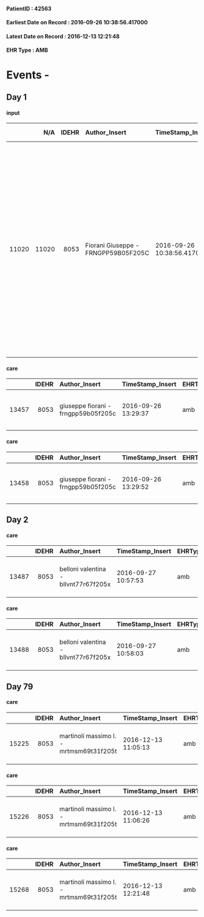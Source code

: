 
#### PatientID : 42563
#### Earliest Date on Record : 2016-09-26 10:38:56.417000
#### Latest Date on Record : 2016-12-13 12:21:48
#### EHR Type : AMB

# Events - 

## Day 1

#### input
|       |    N/A |   IDEHR | Author_Insert                       | TimeStamp_Insert           | EHRType   |   PatientID |   IDDigitalSignDocument | persone_vicine   |   Unnamed: 0_x.1 |   IDANAMNESI_SOCIALE | Patient   | FamigliaAltro   | Paziente_T   | FamigliaAltro_T   |   Non_Rilevabile_x.1 | Note_Non_Rilevabile_x.1   | opt_Problemi   | Note_I                                                                                                                                                                                                                                                                                                          | ds_note_timori                                                                                                                                                                                    | opt_paziente_a      | opt_famiglia_a   | opt_adeguatezza   | opt_paziente_solo   | ds_note_con                                                                                                                                                                       | opt_presente_assente   | Presenza_minori   | Caregiver_principale   | opt_capacita     | ds_familiari_coinv                      | opt_necessario   | opt_presente   | opt_risorse_ec   | opt_paziente_psi   | opt_Ins_vol   | opt_paziente_ad   | opt_caregiver_ad   | opt_esenzione   | opt_inv_civile   |   ds_codice_es | Needs     | Domestic partnership   | Fragility                    | opt_disponibilita_f   | opt_indennita_acc   | opt_legge   | opt_famiglia_psi   | opt_disponibilit_paz   |
|------:|-------:|--------:|:------------------------------------|:---------------------------|:----------|------------:|------------------------:|:-----------------|-----------------:|---------------------:|:----------|:----------------|:-------------|:------------------|---------------------:|:--------------------------|:---------------|:----------------------------------------------------------------------------------------------------------------------------------------------------------------------------------------------------------------------------------------------------------------------------------------------------------------|:--------------------------------------------------------------------------------------------------------------------------------------------------------------------------------------------------|:--------------------|:-----------------|:------------------|:--------------------|:----------------------------------------------------------------------------------------------------------------------------------------------------------------------------------|:-----------------------|:------------------|:-----------------------|:-----------------|:----------------------------------------|:-----------------|:---------------|:-----------------|:-------------------|:--------------|:------------------|:-------------------|:----------------|:-----------------|---------------:|:----------|:-----------------------|:-----------------------------|:----------------------|:--------------------|:------------|:-------------------|:-----------------------|
| 11020 |  11020 |    8053 | Fiorani Giuseppe - FRNGPP59B05F205C | 2016-09-26 10:38:56.417000 | AMB       |       42563 |                  504194 | N/A              |             4224 |                 2739 | Si#1      | Si#1            | No#0         | Si#1              |                    0 | NR                        | No#0           | Il pz non √® stato posto a conoscenza della importante progressione di malattia. Pensa di rientrare a casa ,di rimettersi ed iniziare di nuovo la CT.La moglie ed i figli sono stati messi al corrente della decisione di sospendere i trattamenti sistemici attivi e di attivare un servizio di CP domiciliari | Dal colloquio non sono emersi particolari timori. Bisogner√† verificare la capacit√† di adattamento della moglie ,da cui √® separato in casa ,relativamente alla progressione di malattia in atto | Sovradimensionate#0 | Congruenti#1     | Da valutare#2     | No#0                | Vive con la moglie Giovanna di aa 68,da cui √® separato da poco tempo.Tre figli maschi,tutti fuori casa e residenti a Milano:Michele di aa 50,Alberto di aa 46 e Daniele di aa 42 | Presente#1             | No#0              | La moglie              | Incrementabile#1 | I figli,con disponibilit√† da accertare | No#0             | No#0           | Da valutare#2    | No#0               | No#0          | Totale#2          | Totale#2           | Si#1            | No#0             |             48 | Clinici#0 | Coniuge/Convivente#0   | sovraccarico assistenziale#4 | No#0                  | No#0                | No#0        | No#0               | No#0                   |

#### care
|       |   IDEHR | Author_Insert                       | TimeStamp_Insert    | EHRType   |   PatientID |   IDGESTIONE_AUSILI |   opt_annulla_consegna | dt_Ric_consegna     | opt_ausilio                                     |
|------:|--------:|:------------------------------------|:--------------------|:----------|------------:|--------------------:|-----------------------:|:--------------------|:------------------------------------------------|
| 13457 |    8053 | giuseppe fiorani - frngpp59b05f205c | 2016-09-26 13:29:37 | amb       |       42563 |               13371 |                      0 | 2016-09-26 00:00:00 | electronic articulated bed with side rails # 14 |

#### care
|       |   IDEHR | Author_Insert                       | TimeStamp_Insert    | EHRType   |   PatientID |   IDGESTIONE_AUSILI |   opt_annulla_consegna | dt_Ric_consegna     | opt_ausilio                             |
|------:|--------:|:------------------------------------|:--------------------|:----------|------------:|--------------------:|-----------------------:|:--------------------|:----------------------------------------|
| 13458 |    8053 | giuseppe fiorani - frngpp59b05f205c | 2016-09-26 13:29:52 | amb       |       42563 |               13372 |                      0 | 2016-09-26 00:00:00 | antid air mattress with compressor # 16 |


## Day 2

#### care
|       |   IDEHR | Author_Insert                        | TimeStamp_Insert    | EHRType   |   PatientID |   IDGESTIONE_AUSILI |   ds_ncons |   opt_annulla_consegna | dt_Ric_consegna     | dt_ric_cons_forn    | opt_ausilio                             |
|------:|--------:|:-------------------------------------|:--------------------|:----------|------------:|--------------------:|-----------:|-----------------------:|:--------------------|:--------------------|:----------------------------------------|
| 13487 |    8053 | belloni valentina - bllvnt77r67f205x | 2016-09-27 10:57:53 | amb       |       42563 |               13402 |      28802 |                      0 | 2016-09-26 00:00:00 | 2016-09-27 00:00:00 | antid air mattress with compressor # 16 |

#### care
|       |   IDEHR | Author_Insert                        | TimeStamp_Insert    | EHRType   |   PatientID |   IDGESTIONE_AUSILI |   ds_ncons |   opt_annulla_consegna | dt_Ric_consegna     | dt_ric_cons_forn    | opt_ausilio                                     |
|------:|--------:|:-------------------------------------|:--------------------|:----------|------------:|--------------------:|-----------:|-----------------------:|:--------------------|:--------------------|:------------------------------------------------|
| 13488 |    8053 | belloni valentina - bllvnt77r67f205x | 2016-09-27 10:58:03 | amb       |       42563 |               13403 |      28802 |                      0 | 2016-09-26 00:00:00 | 2016-09-27 00:00:00 | electronic articulated bed with side rails # 14 |


## Day 79

#### care
|       |   IDEHR | Author_Insert                           | TimeStamp_Insert    | EHRType   |   PatientID |   IDGESTIONE_AUSILI |   ds_ncons |   ds_nbolla | dt_consegna         |   ds_nritiro | dt_ritiro           |   opt_annulla_consegna | dt_Ric_consegna     | dt_ric_cons_forn    | dt_ric_ritiro       | dt_ric_ritiro_forn   | opt_ausilio                             |
|------:|--------:|:----------------------------------------|:--------------------|:----------|------------:|--------------------:|-----------:|------------:|:--------------------|-------------:|:--------------------|-----------------------:|:--------------------|:--------------------|:--------------------|:---------------------|:----------------------------------------|
| 15225 |    8053 | martinoli massimo l. - mrtmsm69t31f205t | 2016-12-13 11:05:13 | amb       |       42563 |               15150 |      28802 |        1064 | 2016-09-28 00:00:00 |        28815 | 2016-09-30 00:00:00 |                      0 | 2016-09-26 00:00:00 | 2016-09-27 00:00:00 | 2016-09-29 00:00:00 | 2016-09-29 00:00:00  | antid air mattress with compressor # 16 |

#### care
|       |   IDEHR | Author_Insert                           | TimeStamp_Insert    | EHRType   |   PatientID |   IDGESTIONE_AUSILI |   ds_ncons |   ds_nbolla |   ds_nritiro | dt_ritiro           |   opt_annulla_consegna | dt_Ric_consegna     | dt_ric_cons_forn    | dt_ric_ritiro       | dt_ric_ritiro_forn   | opt_ausilio                                     |
|------:|--------:|:----------------------------------------|:--------------------|:----------|------------:|--------------------:|-----------:|------------:|-------------:|:--------------------|-----------------------:|:--------------------|:--------------------|:--------------------|:---------------------|:------------------------------------------------|
| 15226 |    8053 | martinoli massimo l. - mrtmsm69t31f205t | 2016-12-13 11:06:26 | amb       |       42563 |               15151 |      28802 |        1064 |        28815 | 2016-09-30 00:00:00 |                      0 | 2016-09-26 00:00:00 | 2016-09-27 00:00:00 | 2016-09-29 00:00:00 | 2016-09-29 00:00:00  | electronic articulated bed with side rails # 14 |

#### care
|       |   IDEHR | Author_Insert                           | TimeStamp_Insert    | EHRType   |   PatientID |   IDGESTIONE_AUSILI |   ds_ncons |   ds_nbolla | dt_consegna         |   ds_nritiro | dt_ritiro           |   opt_annulla_consegna | dt_Ric_consegna     | dt_ric_cons_forn    | dt_ric_ritiro       | dt_ric_ritiro_forn   | opt_ausilio                                     |
|------:|--------:|:----------------------------------------|:--------------------|:----------|------------:|--------------------:|-----------:|------------:|:--------------------|-------------:|:--------------------|-----------------------:|:--------------------|:--------------------|:--------------------|:---------------------|:------------------------------------------------|
| 15268 |    8053 | martinoli massimo l. - mrtmsm69t31f205t | 2016-12-13 12:21:48 | amb       |       42563 |               15193 |      28802 |        1064 | 2016-09-28 00:00:00 |        28815 | 2016-09-30 00:00:00 |                      0 | 2016-09-26 00:00:00 | 2016-09-27 00:00:00 | 2016-09-29 00:00:00 | 2016-09-29 00:00:00  | electronic articulated bed with side rails # 14 |



